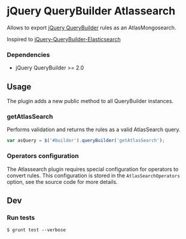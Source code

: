 # jQuery QueryBuilder Atlassearch

Allows to export [jQuery QueryBuilder](http://mistic100.github.io/jQuery-QueryBuilder) rules as an AtlasMongosearch.

Inspired to [jQuery-QueryBuilder-Elasticsearch](https://github.com/davegraziosi/jQuery-QueryBuilder-Elasticsearch.git)

### Dependencies
 * jQuery QueryBuilder >= 2.0

## Usage

The plugin adds a new public method to all QueryBuilder instances.

### getAtlasSearch

Performs validation and returns the rules as a valid AtlasSearch query.

```js
var asQuery = $('#builder').queryBuilder('getAtlasSearch');
```

### Operators configuration

The Atlassearch plugin requires special configuration for operators to convert rules. This configuration is stored in the ```AtlasSearchOperators``` option, see the source code for more details.

## Dev

### Run tests

`$ grunt test --verbose`
